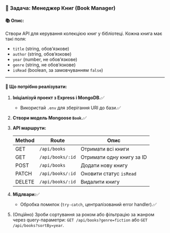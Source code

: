### 🧩 **Задача: Менеджер Книг (Book Manager)**

#### 📚 Опис:

Створи API для керування колекцією книг у бібліотеці. Кожна книга має такі поля:

- `title` (string, обов’язкове)
- `author` (string, обов’язкове)
- `year` (number, не обов’язкове)
- `genre` (string, не обов’язкове)
- `isRead` (boolean, за замовчуванням `false`)

---

#### 🔧 Що потрібно реалізувати:

1. **Ініціалізуй проект з Express і MongoDB.**✅

   - Використай `.env` для зберігання URI до бази.✅

2. **Створи модель Mongoose `Book`.**✅

3. **API маршрути:**

   | Method | Route            | Опис                      |
   | ------ | ---------------- | ------------------------- |
   | GET    | `/api/books`     | Отримати всі книги        |
   | GET    | `/api/books/:id` | Отримати одну книгу за ID |
   | POST   | `/api/books`     | Додати нову книгу         |
   | PATCH  | `/api/books/:id` | Оновити статус `isRead`   |
   | DELETE | `/api/books/:id` | Видалити книгу            |

4. **Мідлвари:**✅

   - Обробка помилок (`try-catch`, централізований error handler).✅

5. (Опційно) Зроби сортування за роком або фільтрацію за жанром через query-параметри:
   `GET /api/books?genre=fiction` або `GET /api/books?sortBy=year`.
